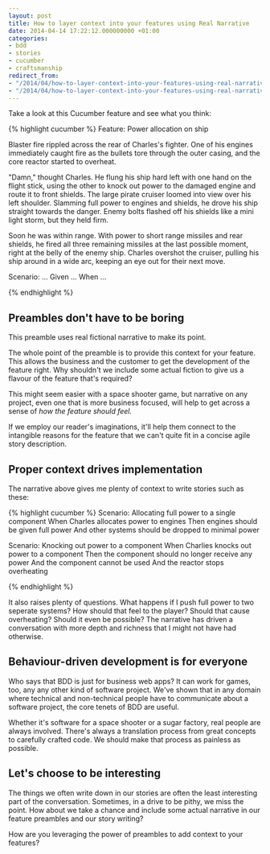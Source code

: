 ```yaml
---
layout: post
title: How to layer context into your features using Real Narrative
date: 2014-04-14 17:22:12.000000000 +01:00
categories:
- bdd
- stories
- cucumber
- craftsmanship
redirect_from:
- "/2014/04/how-to-layer-context-into-your-features-using-real-narrative"
- "/2014/04/how-to-layer-context-into-your-features-using-real-narrative/"
---
```

Take a look at this Cucumber feature and see what you think:

{% highlight cucumber %}
Feature: Power allocation on ship

  Blaster fire rippled across the rear of Charles's fighter. One of his engines immediately caught fire as the bullets tore through the outer casing, and the core reactor started to overheat.

  "Damn," thought Charles. He flung his ship hard left with one hand on the flight stick, using the other to knock out power to the damaged engine and route it to front shields. The large pirate cruiser loomed into view over his left shoulder. Slamming full power to engines and shields, he drove his ship straight towards the danger. Enemy bolts flashed off his shields like a mini light storm, but they held firm.

  Soon he was within range. With power to short range missiles and rear shields, he fired all three remaining missiles at the last possible moment, right at the belly of the enemy ship. Charles overshot the cruiser, pulling his ship around in a wide arc, keeping an eye out for their next move.

  Scenario: ...
    Given ...
    When ...

{% endhighlight %}

## Preambles don't have to be boring

This preamble uses real fictional narrative to make its point.

The whole point of the preamble is to provide this context for your feature. This allows the business and the customer to get the development of the feature right. Why shouldn't we include some actual fiction to give us a flavour of the feature that's required? 

This might seem easier with a space shooter game, but narrative on any project, even one that is more business focused, will help to get across a sense of *how the feature should feel.*

If we employ our reader's imaginations, it'll help them connect to the intangible reasons for the feature that we can't quite fit in a concise agile story description.

## Proper context drives implementation

The narrative above gives me plenty of context to write stories such as these:

{% highlight cucumber %}
Scenario: Allocating full power to a single component
  When Charles allocates power to engines
  Then engines should be given full power
  And other systems should be dropped to minimal power

Scenario: Knocking out power to a component
  When Charlies knocks out power to a component
  Then the component should no longer receive any power
  And the component cannot be used
  And the reactor stops overheating

{% endhighlight %}

It also raises plenty of questions. What happens if I push full power to two seperate systems? How should that feel to the player? Should that cause overheating? Should it even be possible? The narrative has driven a conversation with more depth and richness that I might not have had otherwise.

## Behaviour-driven development is for everyone

Who says that BDD is just for business web apps? It can work for games, too, any any other kind of software project. We've shown that in any domain where technical and non-technical people have to communicate about a software project, the core tenets of BDD are useful.

Whether it's software for a space shooter or a sugar factory, real people are always involved. There's always a translation process from great concepts to carefully crafted code. We should make that process as painless as possible.

## Let's choose to be interesting

The things we often write down in our stories are often the least interesting part of the conversation. Sometimes, in a drive to be pithy, we miss the point. How about we take a chance and include some actual narrative in our feature preambles and our story writing?

How are you leveraging the power of preambles to add context to your features?

